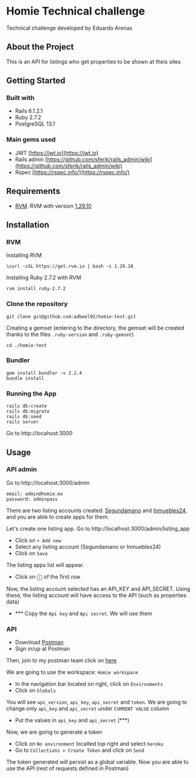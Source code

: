 # Homie Technical challenge
Technical challenge developed by Eduardo Arenas

## About the Project
This is an API for listings who get properties to be shown at theis sites

## Getting Started

### Built with

* Rails 6.1.2.1
* Ruby 2.7.2
* PostgreSQL 13.1

### Main gems used

* JWT [https://jwt.io](https://jwt.io)
* Rails admin [https://github.com/sferik/rails_admin/wiki](https://github.com/sferik/rails_admin/wiki)
* Rspec [https://rspec.info/](https://rspec.info/)

## Requirements

* [RVM](https://rvm.io). RVM with version [1.29.10](https://rvm.io/blog/2020/03/rvm-1-29-10)

## Installation

### RVM

Installing RVM

`\curl -sSL https://get.rvm.io | bash -s 1.29.10`

Installing Ruby 2.7.2 with RVM

`rvm install ruby-2.7.2`

### Clone the repository

`git clone git@github.com:adbeel92/homie-test.git`

Creating a gemset (entering to the directory, the gemset will be created thanks to the files `.ruby-version` and `.ruby-gemset`)

`cd ./homie-test`

### Bundler

```
gem install bundler -v 2.2.4
bundle install
```

### Running the App

```
rails db:create
rails db:migrate
rails db:seed
rails server
```

Go to http://locahost:3000

## Usage

### API admin

Go to http://locahost:3000/admin

```
email: admin@homie.mx
password: adminpass
```

There are two listing accounts created: [Segundamano](https://www.segundamano.mx/) and [Inmuebles24](https://www.inmuebles24.com/), and you are able to create apps for them.

Let's create one listing app. Go to http://localhost:3000/admin/listing_app
- Click on `+ Add new`
- Select any listing account (Segundamano or Inmuebles24)
- Click on `Save`

The listing apps list will appear.
- Click on ⓘ of the first row

Now, the listing account selected has an API_KEY and API_SECRET. Using these, the listing account will have access to the API (such as properties data)
- *** Copy the `Api key` and `Api secret`. We will use them

### API

- Download [Postman](https://www.postman.com/downloads/)
- Sign in/up at Postman

Then, join to my postman team click on [here](https://app.getpostman.com/join-team?invite_code=8535635c84400e65440771df843fd9a3&ws=738f5e79-5bed-4cec-8ba0-3c1aecd825c1)

We are going to use the workspace: `Homie workspace`

- In the navigation bar located on right, click on `Environments`
- Click on `Globals`

You will see `api_version`, `api_key`, `api_secret` and `token`. We are going to change only `api_key` and `api_secret` under `CURRENT VALUE` column

- Put the values in `api_key` and `api_secret` (***)

Now, we are going to generate a token
- Click on `No environment` localted top right and select `heroku`
- Go to `Collections > Create Token` and click on `Send`

The token generated will persist as a global variable. Now you are able to use the API (rest of requests defined in Postman)
